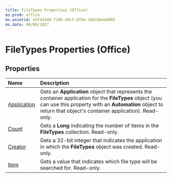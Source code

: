 ```yaml
---
title: FileTypes Properties (Office)
ms.prod: office
ms.assetid: e5f42d4d-7185-4dcf-879a-1ddc66ea0885
ms.date: 06/08/2017
---
```



# FileTypes Properties (Office)

## Properties



|**Name**|**Description**|
|:-----|:-----|
|[Application](filetypes-application-property-office.md)|Gets an  **Application** object that represents the container application for the **FileTypes** object (you can use this property with an **Automation** object to return that object's container application). Read-only.|
|[Count](filetypes-count-property-office.md)|Gets a  **Long** indicating the number of items in the **FileTypes** collection. Read-only.|
|[Creator](filetypes-creator-property-office.md)|Gets a 32-bit integer that indicates the application in which the  **FileTypes** object was created. Read-only.|
|[Item](filetypes-item-property-office.md)|Gets a value that indicates which file type will be searched for. Read-only.|

